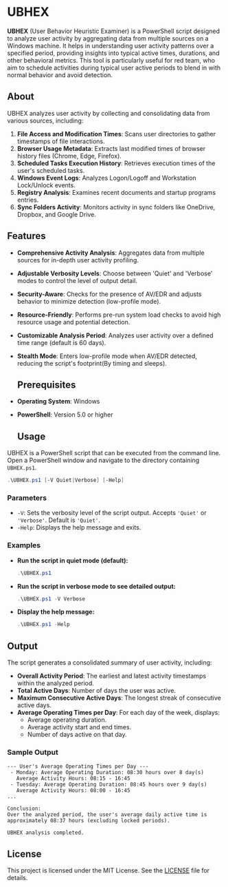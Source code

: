 # UBHEX

**UBHEX** (User Behavior Heuristic Examiner) is a PowerShell script designed to analyze user activity by aggregating data from multiple sources on a Windows machine. It helps in understanding user activity patterns over a specified period, providing insights into typical active times, durations, and other behavioral metrics. This tool is particularly useful for red team, who aim to schedule activities during typical user active periods to blend in with normal behavior and avoid detection.

## About

UBHEX analyzes user activity by collecting and consolidating data from various sources, including:

1. **File Access and Modification Times**: Scans user directories to gather timestamps of file interactions.
2. **Browser Usage Metadata**: Extracts last modified times of browser history files (Chrome, Edge, Firefox).
3. **Scheduled Tasks Execution History**: Retrieves execution times of the user's scheduled tasks.
4. **Windows Event Logs**: Analyzes Logon/Logoff and Workstation Lock/Unlock events.
5. **Registry Analysis**: Examines recent documents and startup programs entries.
6. **Sync Folders Activity**: Monitors activity in sync folders like OneDrive, Dropbox, and Google Drive.

 ## Features

- **Comprehensive Activity Analysis**: Aggregates data from multiple sources for in-depth user activity profiling.
- **Adjustable Verbosity Levels**: Choose between 'Quiet' and 'Verbose' modes to control the level of output detail.
- **Security-Aware**: Checks for the presence of AV/EDR and adjusts behavior to minimize detection (low-profile mode).
- **Resource-Friendly**: Performs pre-run system load checks to avoid high resource usage and potential detection.
- **Customizable Analysis Period**: Analyzes user activity over a defined time range (default is 60 days).
- **Stealth Mode**: Enters low-profile mode when AV/EDR detected, reducing the script's footprint(By timing and sleeps).

  ## Prerequisites

- **Operating System**: Windows
- **PowerShell**: Version 5.0 or higher

  ## Usage

UBHEX is a PowerShell script that can be executed from the command line. Open a PowerShell window and navigate to the directory containing `UBHEX.ps1`.

```powershell
.\UBHEX.ps1 [-V Quiet|Verbose] [-Help]
```
### Parameters

- `-V`: Sets the verbosity level of the script output. Accepts `'Quiet'` or `'Verbose'`. Default is `'Quiet'`.
- `-Help`: Displays the help message and exits.

### Examples

- **Run the script in quiet mode (default):**

  ```powershell
  .\UBHEX.ps1
  ```
  
- **Run the script in verbose mode to see detailed output:**

  ```powershell
  .\UBHEX.ps1 -V Verbose
  ```

- **Display the help message:**

  ```powershell
  .\UBHEX.ps1 -Help
  ```

## Output

The script generates a consolidated summary of user activity, including:

- **Overall Activity Period**: The earliest and latest activity timestamps within the analyzed period.
- **Total Active Days**: Number of days the user was active.
- **Maximum Consecutive Active Days**: The longest streak of consecutive active days.
- **Average Operating Times per Day**: For each day of the week, displays:
  - Average operating duration.
  - Average activity start and end times.
  - Number of days active on that day.

### Sample Output

```
--- User's Average Operating Times per Day ---
 - Monday: Average Operating Duration: 08:30 hours over 8 day(s)
   Average Activity Hours: 08:15 - 16:45
 - Tuesday: Average Operating Duration: 08:45 hours over 9 day(s)
   Average Activity Hours: 08:00 - 16:45
...

Conclusion:
Over the analyzed period, the user's average daily active time is approximately 08:37 hours (excluding locked periods).

UBHEX analysis completed.
```
## License

This project is licensed under the MIT License. See the [LICENSE](LICENSE) file for details.
